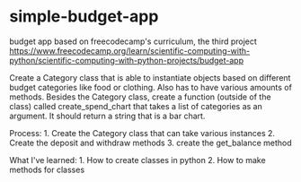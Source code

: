 # simple-budget-app
budget app based on freecodecamp's curriculum, the third project
https://www.freecodecamp.org/learn/scientific-computing-with-python/scientific-computing-with-python-projects/budget-app

Create a Category class that is able to instantiate objects based on different budget categories like food or clothing. Also has to have various amounts of methods.
Besides the Category class, create a function (outside of the class) called create_spend_chart that takes a list of categories as an argument. It should return a string that is a bar chart.

Process:
    1. Create the Category class that can take various instances
    2. Create the deposit and withdraw methods
    3. create the get_balance method

What I've learned:
    1. How to create classes in python
    2. How to make methods for classes